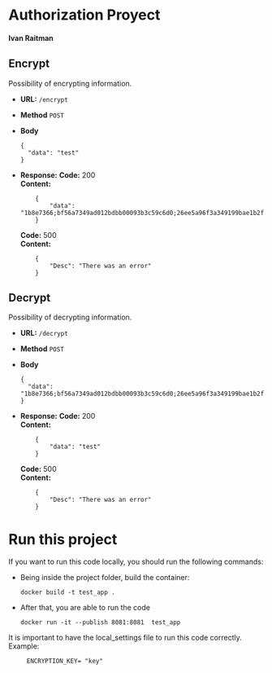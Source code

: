 # Authorization Proyect

#### Ivan Raitman
  
## Encrypt

Possibility of encrypting information.

- **URL:**
    `/encrypt`

- **Method**
    `POST`
  
* **Body**

  ```
  {
	"data": "test"
  }
  ```
  
- **Response:**
    **Code:** 200 <br />
        **Content:**
    ```   
        {
            "data": "1b8e7366;bf56a7349ad012bdbb00093b3c59c6d0;26ee5a96f3a349199bae1b2f8b40eb36"
        }
    ```
    **Code:** 500 <br />
        **Content:**   
    ```   
        {
            "Desc": "There was an error"
        }
    ```

## Decrypt

Possibility of decrypting information.

- **URL:**
    `/decrypt`

- **Method**
    `POST`
  
* **Body**

  ```
  {
	"data": "1b8e7366;bf56a7349ad012bdbb00093b3c59c6d0;26ee5a96f3a349199bae1b2f8b40eb36"
  }
  ```
  
- **Response:**
    **Code:** 200 <br />
        **Content:**
    ```   
        {
            "data": "test"
        }
    ```
    **Code:** 500 <br />
        **Content:**   
    ```   
        {
            "Desc": "There was an error"
        }
    ```

# Run this project

If you want to run this code locally, you should run the following commands:

* Being inside the project folder, build the container:

      docker build -t test_app .

* After that, you are able to run the code

      docker run -it --publish 8081:8081  test_app
 
It is important to have the local_settings file to run this code correctly.
Example:
   ```
        ENCRYPTION_KEY= "key"
   ```
